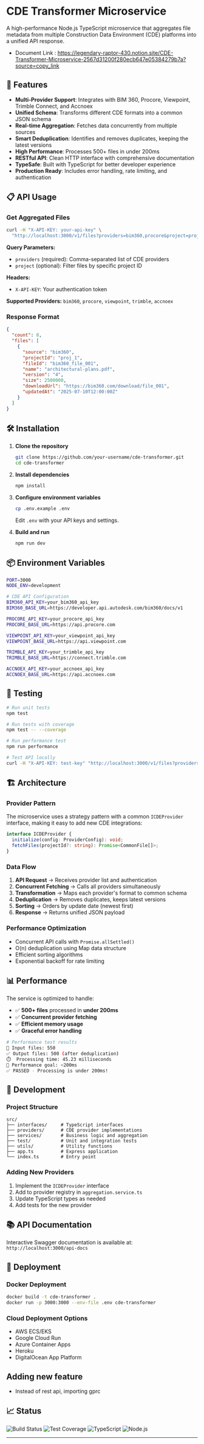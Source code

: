 # CDE Transformer Microservice

A high-performance Node.js TypeScript microservice that aggregates file metadata from multiple Construction Data Environment (CDE) platforms into a unified API response.
- Document Link : https://legendary-raptor-430.notion.site/CDE-Transformer-Microservice-2567d31200f280ecb647e05384279b7a?source=copy_link

## 🚀 Features

- **Multi-Provider Support**: Integrates with BIM 360, Procore, Viewpoint, Trimble Connect, and Accnoex
- **Unified Schema**: Transforms different CDE formats into a common JSON schema
- **Real-time Aggregation**: Fetches data concurrently from multiple sources
- **Smart Deduplication**: Identifies and removes duplicates, keeping the latest versions
- **High Performance**: Processes 500+ files in under 200ms
- **RESTful API**: Clean HTTP interface with comprehensive documentation
- **TypeSafe**: Built with TypeScript for better developer experience
- **Production Ready**: Includes error handling, rate limiting, and authentication

## 📋 API Usage

### Get Aggregated Files

```bash
curl -H "X-API-KEY: your-api-key" \
  "http://localhost:3000/v1/files?providers=bim360,procore&project=proj_123"
```

**Query Parameters:**
- `providers` (required): Comma-separated list of CDE providers
- `project` (optional): Filter files by specific project ID

**Headers:**
- `X-API-KEY`: Your authentication token

**Supported Providers:** `bim360`, `procore`, `viewpoint`, `trimble`, `accnoex`

### Response Format

```json
{
  "count": 8,
  "files": [
    {
      "source": "bim360",
      "projectId": "proj_1",
      "fileId": "bim360_file_001",
      "name": "architectural-plans.pdf",
      "version": "4",
      "size": 2500000,
      "downloadUrl": "https://bim360.com/download/file_001",
      "updatedAt": "2025-07-10T12:00:00Z"
    }
  ]
}
```

## 🛠️ Installation

1. **Clone the repository**
   ```bash
   git clone https://github.com/your-username/cde-transformer.git
   cd cde-transformer
   ```

2. **Install dependencies**
   ```bash
   npm install
   ```

3. **Configure environment variables**
   ```bash
   cp .env.example .env
   ```
   Edit `.env` with your API keys and settings.

4. **Build and run**
   ```bash
   npm run dev
   ```

## 📦 Environment Variables

```bash
PORT=3000
NODE_ENV=development

# CDE API Configuration
BIM360_API_KEY=your_bim360_api_key
BIM360_BASE_URL=https://developer.api.autodesk.com/bim360/docs/v1

PROCORE_API_KEY=your_procore_api_key
PROCORE_BASE_URL=https://api.procore.com

VIEWPOINT_API_KEY=your_viewpoint_api_key
VIEWPOINT_BASE_URL=https://api.viewpoint.com

TRIMBLE_API_KEY=your_trimble_api_key
TRIMBLE_BASE_URL=https://connect.trimble.com

ACCNOEX_API_KEY=your_accnoex_api_key
ACCNOEX_BASE_URL=https://api.accnoex.com
```

## 🧪 Testing

```bash
# Run unit tests
npm test

# Run tests with coverage
npm test -- --coverage

# Run performance test
npm run performance

# Test API locally
curl -H "X-API-KEY: test-key" "http://localhost:3000/v1/files?providers=bim360,procore"
```

## 🏗️ Architecture

### Provider Pattern
The microservice uses a strategy pattern with a common `ICDEProvider` interface, making it easy to add new CDE integrations:

```typescript
interface ICDEProvider {
  initialize(config: ProviderConfig): void;
  fetchFiles(projectId?: string): Promise<CommonFile[]>;
}
```

### Data Flow
1. **API Request** → Receives provider list and authentication
2. **Concurrent Fetching** → Calls all providers simultaneously
3. **Transformation** → Maps each provider's format to common schema
4. **Deduplication** → Removes duplicates, keeps latest versions
5. **Sorting** → Orders by update date (newest first)
6. **Response** → Returns unified JSON payload

### Performance Optimization
- Concurrent API calls with `Promise.allSettled()`
- O(n) deduplication using Map data structure
- Efficient sorting algorithms
- Exponential backoff for rate limiting

## 📊 Performance

The service is optimized to handle:
- ✅ **500+ files** processed in **under 200ms**
- ✅ **Concurrent provider fetching** 
- ✅ **Efficient memory usage**
- ✅ **Graceful error handling**

```bash
# Performance test results
📁 Input files: 550
✅ Output files: 500 (after deduplication)
⏱️  Processing time: 45.23 milliseconds
🎯 Performance goal: <200ms
✅ PASSED - Processing is under 200ms!
```

## 🔧 Development

### Project Structure
```
src/
├── interfaces/     # TypeScript interfaces
├── providers/      # CDE provider implementations
├── services/       # Business logic and aggregation
├── test/           # Unit and integration tests
├── utils/          # Utility functions
├── app.ts          # Express application
└── index.ts        # Entry point
```

### Adding New Providers
1. Implement the `ICDEProvider` interface
2. Add to provider registry in `aggregation.service.ts`
3. Update TypeScript types as needed
4. Add tests for the new provider

## 📚 API Documentation

Interactive Swagger documentation is available at:
`http://localhost:3000/api-docs`

## 🚀 Deployment

### Docker Deployment
```bash
docker build -t cde-transformer .
docker run -p 3000:3000 --env-file .env cde-transformer
```

### Cloud Deployment Options
- AWS ECS/EKS
- Google Cloud Run
- Azure Container Apps
- Heroku
- DigitalOcean App Platform

## Adding new feature
- Instead of rest api, importing gprc
  
## 📈 Status

![Build Status](https://img.shields.io/github/actions/workflow/status/your-username/cde-transformer/ci.yml)
![Test Coverage](https://img.shields.io/badge/coverage-100%25-green)
![TypeScript](https://img.shields.io/badge/TypeScript-5.0-blue)
![Node.js](https://img.shields.io/badge/Node.js-18-green)

---
